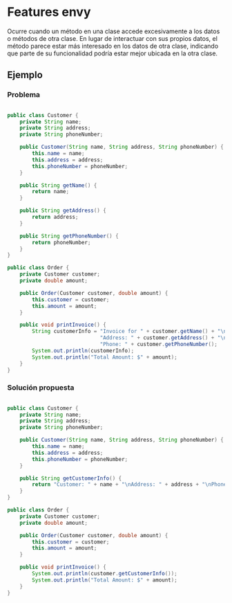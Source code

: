 # Features envy

Ocurre cuando un método en una clase accede excesivamente a los datos o métodos de otra clase. En lugar de interactuar con sus propios datos, el método parece estar más interesado en los datos de otra clase, indicando que parte de su funcionalidad podría estar mejor ubicada en la otra clase.

## Ejemplo

### Problema

```java

public class Customer {
    private String name;
    private String address;
    private String phoneNumber;

    public Customer(String name, String address, String phoneNumber) {
        this.name = name;
        this.address = address;
        this.phoneNumber = phoneNumber;
    }

    public String getName() {
        return name;
    }

    public String getAddress() {
        return address;
    }

    public String getPhoneNumber() {
        return phoneNumber;
    }
}

public class Order {
    private Customer customer;
    private double amount;

    public Order(Customer customer, double amount) {
        this.customer = customer;
        this.amount = amount;
    }

    public void printInvoice() {
        String customerInfo = "Invoice for " + customer.getName() + "\n" +
                              "Address: " + customer.getAddress() + "\n" +
                              "Phone: " + customer.getPhoneNumber();
        System.out.println(customerInfo);
        System.out.println("Total Amount: $" + amount);
    }
}

```

### Solución propuesta

```java

public class Customer {
    private String name;
    private String address;
    private String phoneNumber;

    public Customer(String name, String address, String phoneNumber) {
        this.name = name;
        this.address = address;
        this.phoneNumber = phoneNumber;
    }

    public String getCustomerInfo() {
        return "Customer: " + name + "\nAddress: " + address + "\nPhone: " + phoneNumber;
    }
}

public class Order {
    private Customer customer;
    private double amount;

    public Order(Customer customer, double amount) {
        this.customer = customer;
        this.amount = amount;
    }

    public void printInvoice() {
        System.out.println(customer.getCustomerInfo());
        System.out.println("Total Amount: $" + amount);
    }
}

```
